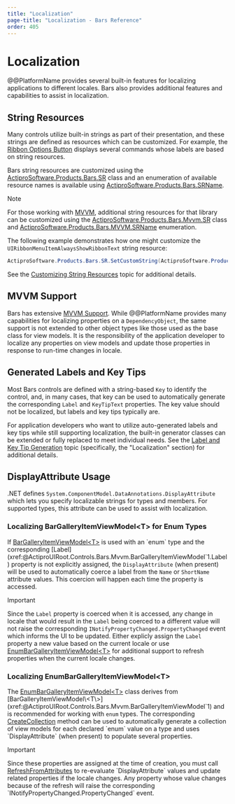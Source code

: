 ```yaml
---
title: "Localization"
page-title: "Localization - Bars Reference"
order: 405
---
```

# Localization

@@PlatformName provides several built-in features for localizing applications to different locales. Bars also provides additional features and capabilities to assist in localization.

## String Resources

Many controls utilize built-in strings as part of their presentation, and these strings are defined as resources which can be customized. For example, the [Ribbon Options Button](ribbon-features/options-button.md) displays several commands whose labels are based on string resources.

Bars string resources are customized using the [ActiproSoftware.Products.Bars.SR](xref:ActiproSoftware.Products.Bars.SR) class and an enumeration of available resource names is available using [ActiproSoftware.Products.Bars.SRName](xref:ActiproSoftware.Products.Bars.SRName).

> [!NOTE]
> For those working with [MVVM](mvvm-support.md), additional string resources for that library can be customized using the [ActiproSoftware.Products.Bars.Mvvm.SR](xref:ActiproSoftware.Products.Bars.Mvvm.SR) class and [ActiproSoftware.Products.Bars.MVVM.SRName](xref:ActiproSoftware.Products.Bars.MVVM.SRName) enumeration.

The following example demonstrates how one might customize the `UIRibbonMenuItemAlwaysShowRibbonText` string resource:

```csharp
ActiproSoftware.Products.Bars.SR.SetCustomString(ActiproSoftware.Products.Bars.SRName.UIRibbonMenuItemAlwaysShowRibbonText.ToString(), "Show Full Ribbon");
```

See the [Customizing String Resources](../customizing-string-resources.md) topic for additional details.

## MVVM Support

Bars has extensive [MVVM Support](mvvm-support.md). While @@PlatformName provides many capabilities for localizing properties on a `DependencyObject`, the same support is not extended to other object types like those used as the base class for view models.  It is the responsibility of the application developer to localize any properties on view models and update those properties in response to run-time changes in locale.

## Generated Labels and Key Tips

Most Bars controls are defined with a string-based `Key` to identify the control, and, in many cases, that key can be used to automatically generate the corresponding `Label` and `KeyTipText` properties.  The key value should not be localized, but labels and key tips typically are.

For application developers who want to utilize auto-generated labels and key tips while still supporting localization, the built-in generator classes can be extended or fully replaced to meet individual needs.  See the [Label and Key Tip Generation](controls/auto-generation.md) topic (specifically, the "Localization" section) for additional details.

## DisplayAttribute Usage

.NET defines `System.ComponentModel.DataAnnotations.DisplayAttribute` which lets you specify localizable strings for types and members.  For supported types, this attribute can be used to assist with localization.

### Localizing BarGalleryItemViewModel\<T\> for Enum Types

If [BarGalleryItemViewModel\<T\>](xref:@ActiproUIRoot.Controls.Bars.Mvvm.BarGalleryItemViewModel`1) is used with an `enum` type and the corresponding [Label](xref:@ActiproUIRoot.Controls.Bars.Mvvm.BarGalleryItemViewModel`1.Label) property is not explicitly assigned, the `DisplayAttribute` (when present) will be used to automatically coerce a label from the `Name` or `ShortName` attribute values. This coercion will happen each time the property is accessed.

> [!IMPORTANT]
> Since the `Label` property is coerced when it is accessed, any change in locale that would result in the `Label` being coerced to a different value will not raise the corresponding `INotifyPropertyChanged.PropertyChanged` event which informs the UI to be updated.  Either explicly assign the `Label` property a new value based on the current locale or use [EnumBarGalleryItemViewModel\<T\>](xref:@ActiproUIRoot.Controls.Bars.Mvvm.EnumBarGalleryItemViewModel`1) for additional support to refresh properties when the current locale changes.

### Localizing EnumBarGalleryItemViewModel\<T\>

The [EnumBarGalleryItemViewModel\<T\>](xref:@ActiproUIRoot.Controls.Bars.Mvvm.EnumBarGalleryItemViewModel`1) class derives from [BarGalleryItemViewModel\<T\>](xref:@ActiproUIRoot.Controls.Bars.Mvvm.BarGalleryItemViewModel`1) and is recommended for working with `enum` types.  The corresponding [CreateCollection](xref:@ActiproUIRoot.Controls.Bars.Mvvm.EnumBarGalleryItemViewModel`1.CreateCollection*) method can be used to automatically generate a collection of view models for each declared `enum` value on a type and uses `DisplayAttribute` (when present) to populate several properties.

> [!IMPORTANT]
> Since these properties are assigned at the time of creation, you must call [RefreshFromAttributes](xref:@ActiproUIRoot.Controls.Bars.Mvvm.EnumBarGalleryItemViewModel`1.RefreshFromAttributes*) to re-evaluate `DisplayAttribute` values and update related properties if the locale changes. Any property whose value changes because of the refresh will raise the corresponding `INotifyPropertyChanged.PropertyChanged` event.
